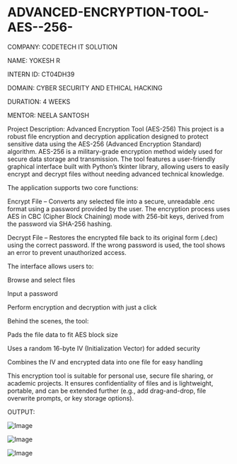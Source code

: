 # ADVANCED-ENCRYPTION-TOOL-AES--256-

COMPANY: CODETECH IT SOLUTION

NAME: YOKESH R

INTERN ID: CT04DH39

DOMAIN: CYBER SECURITY AND ETHICAL HACKING

DURATION: 4 WEEKS

MENTOR: NEELA SANTOSH

Project Description: Advanced Encryption Tool (AES-256)
This project is a robust file encryption and decryption application designed to protect sensitive data using the AES-256 (Advanced Encryption Standard) algorithm. AES-256 is a military-grade encryption method widely used for secure data storage and transmission. The tool features a user-friendly graphical interface built with Python’s tkinter library, allowing users to easily encrypt and decrypt files without needing advanced technical knowledge.

The application supports two core functions:

Encrypt File – Converts any selected file into a secure, unreadable .enc format using a password provided by the user. The encryption process uses AES in CBC (Cipher Block Chaining) mode with 256-bit keys, derived from the password via SHA-256 hashing.

Decrypt File – Restores the encrypted file back to its original form (.dec) using the correct password. If the wrong password is used, the tool shows an error to prevent unauthorized access.

The interface allows users to:

Browse and select files

Input a password

Perform encryption and decryption with just a click

Behind the scenes, the tool:

Pads the file data to fit AES block size

Uses a random 16-byte IV (Initialization Vector) for added security

Combines the IV and encrypted data into one file for easy handling

This encryption tool is suitable for personal use, secure file sharing, or academic projects. It ensures confidentiality of files and is lightweight, portable, and can be extended further (e.g., add drag-and-drop, file overwrite prompts, or key storage options).

OUTPUT:

![Image](https://github.com/user-attachments/assets/408ea833-be74-4bc7-be67-1c19b40a0975)

![Image](https://github.com/user-attachments/assets/d5e40f23-a3d7-4b8d-9a11-3a3982014138)

![Image](https://github.com/user-attachments/assets/1fc93f4a-44a1-436a-b5b6-66ee8fc742a0)
